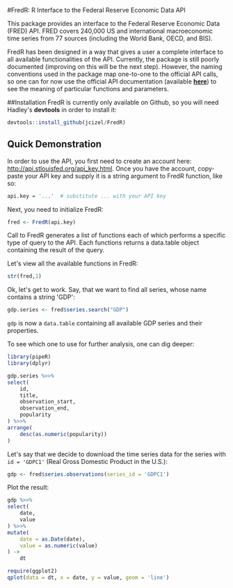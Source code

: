 #FredR: R Interface to the Federal Reserve Economic Data API

This package provides an interface to the Federal Reserve Economic Data (FRED) API. FRED covers 240,000 US and international macroeconomic time series from 77 sources (including the World Bank,  OECD, and BIS).

FredR has been designed in a way that gives a user a complete interface to all available functionalities of the API. Currently,  the package is still poorly documented (improving on this will be the next step). However, the naming conventions used in the package map one-to-one to the official API calls, so one can for now use the official API documentation (available [**here**](http://api.stlouisfed.org/docs/fred/?utm_source=research&utm_medium=website&utm_campaign=data-tools)) to see the meaning of particular functions and parameters.

##Installation
FredR is currently only available on Github, so you will need Hadley's **devtools** in order to install it:

```r
devtools::install_github(jcizel/FredR)
```

## Quick Demonstration

In order to use the API, you first need to create an account here: http://api.stlouisfed.org/api_key.html. Once you have the account, copy-paste your  API key and supply it is a string argument to FredR function, like so:

```r
api.key = '...'  # substitute ... with your API key
```

Next,  you need to initialize FredR:

```r
fred <- FredR(api.key)
```

Call to FredR generates a list of functions each of which performs a specific type of query to the API. Each functions returns a data.table object containing the result of the query.

Let's view all the available functions in FredR:

```r
str(fred,1)
```

Ok, let's get to work. Say, that we want to find all series, whose name contains a string 'GDP':

```r
gdp.series <- fred$series.search("GDP")
```

`gdp` is now a `data.table` containing all available GDP series and their properties.

To see which one to use for further analysis, one can dig deeper:

```r
library(pipeR)
library(dplyr)

gdp.series %>>%
select(
    id,
    title,
    observation_start,
    observation_end,
    popularity
) %>>%
arrange(
    desc(as.numeric(popularity))
)
```

Let's say that we decide to download the time series data for the series with `id =
'GDPC1'` (Real Gross Domestic Product in the U.S.):

```r
gdp <- fred$series.observations(series_id = 'GDPC1')
```

Plot the result:

```r
gdp %>>%
select(
    date,
    value
) %>>%
mutate(
    date = as.Date(date),
    value = as.numeric(value)
) ->
    dt

require(ggplot2)
qplot(data = dt, x = date, y = value, geom = 'line')
```

